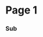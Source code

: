 # Page 1
### Sub 
<script src="https://gist.github.com/ChrisTollefson/a3af6d902a74a0afd1c2d79aadc9bb3f.js"></script>
